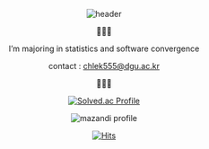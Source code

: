 <div align = center>
    
  ![header](https://capsule-render.vercel.app/api?type=waving&color=auto&height=300&section=header&text=HI!_I'M_DAHEE&fontSize=70)
  
  🍦🍦🍦
  
   I’m majoring in statistics and software convergence
    
   contact : chlek555@dgu.ac.kr
    
  🍦🍦🍦
    
    
    
    

    
[![Solved.ac Profile](http://mazassumnida.wtf/api/generate_badge?boj=chlek555)](https://solved.ac/chlek555)
  
![mazandi profile](http://mazandi.herokuapp.com/api?handle=chlek555&theme=white)
  
    

    
[![Hits](https://hits.seeyoufarm.com/api/count/incr/badge.svg?url=https%3A%2F%2Fgithub.com%2Fdaheeda&count_bg=%23FCF03D&title_bg=%23000000&icon=github.svg&icon_color=%23FFFFFF&title=HITS&edge_flat=false)](https://hits.seeyoufarm.com)
